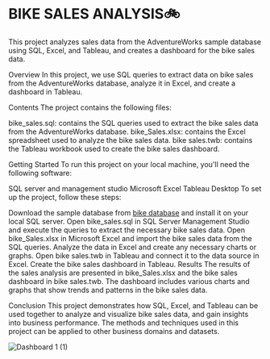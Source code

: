 # BIKE SALES ANALYSIS🚲
This project analyzes sales data from the AdventureWorks sample database using SQL, Excel, and Tableau, and creates a dashboard for the bike sales data.

Overview
In this project, we use SQL queries to extract data on bike sales from the AdventureWorks database, analyze it in Excel, and create a dashboard in Tableau.

Contents
The project contains the following files:

bike_sales.sql: contains the SQL queries used to extract the bike sales data from the AdventureWorks database.
bike_Sales.xlsx: contains the Excel spreadsheet used to analyze the bike sales data.
bike sales.twb: contains the Tableau workbook used to create the bike sales dashboard.


Getting Started
To run this project on your local machine, you'll need the following software:

SQL server and management studio
Microsoft Excel
Tableau Desktop
To set up the project, follow these steps:

Download the sample database from [bike database](https://www.dropbox.com/s/gvuexwfkfi1py29/SQL-Server-Sample-Database%20%282%29.zip?dl=0) and install it on your local SQL server.
Open bike_sales.sql in SQL Server Management Studio and execute the queries to extract the necessary bike sales data.
Open bike_Sales.xlsx in Microsoft Excel and import the bike sales data from the SQL queries.
Analyze the data in Excel and create any necessary charts or graphs.
Open bike sales.twb in Tableau and connect it to the data source in Excel.
Create the bike sales dashboard in Tableau.
Results
The results of the sales analysis are presented in bike_Sales.xlsx and the bike sales dashboard in bike sales.twb. The dashboard includes various charts and graphs that show trends and patterns in the bike sales data.

Conclusion
This project demonstrates how SQL, Excel, and Tableau can be used together to analyze and visualize bike sales data, and gain insights into business performance. The methods and techniques used in this project can be applied to other business domains and datasets.


![Dashboard 1 (1)](https://user-images.githubusercontent.com/68631162/235086689-66d861f9-cfdb-4547-b492-bdc82f0d9acc.png)

